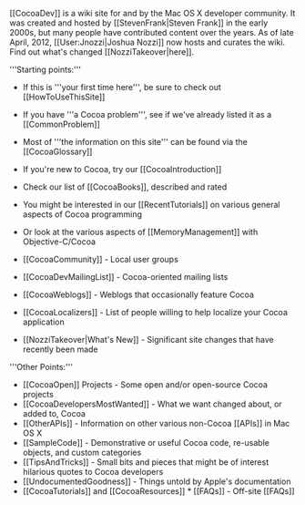 [[CocoaDev]] is a wiki site for and by the Mac OS X developer community. It was created and hosted by [[StevenFrank|Steven Frank]] in the early 2000s, but many people have contributed content over the years. As of late April, 2012,  [[User:Jnozzi|Joshua Nozzi]] now hosts and curates the wiki. Find out what's changed [[NozziTakeover|here]].

'''Starting points:'''

* If this is '''your first time here''', be sure to check out [[HowToUseThisSite]]
* If you have '''a Cocoa problem''', see if we've already listed it as a [[CommonProblem]]
* Most of '''the information on this site''' can be found via the [[CocoaGlossary]]

* If you're new to Cocoa, try our [[CocoaIntroduction]]
* Check our list of [[CocoaBooks]], described and rated
* You might be interested in our [[RecentTutorials]] on various general aspects of Cocoa programming
* Or look at the various aspects of [[MemoryManagement]] with Objective-C/Cocoa

* [[CocoaCommunity]] - Local user groups
* [[CocoaDevMailingList]] - Cocoa-oriented mailing lists
* [[CocoaWeblogs]] - Weblogs that occasionally feature Cocoa
* [[CocoaLocalizers]] - List of people willing to help localize your Cocoa application
* [[NozziTakeover|What's New]] - Significant site changes that have recently been made 

'''Other Points:'''

* [[CocoaOpen]] Projects - Some open and/or open-source Cocoa projects
* [[CocoaDevelopersMostWanted]] - What we want changed about, or added to, Cocoa
* [[OtherAPIs]] - Information on other various non-Cocoa [[APIs]] in Mac OS X
* [[SampleCode]] - Demonstrative or useful Cocoa code, re-usable objects, and custom categories
* [[TipsAndTricks]] - Small bits and pieces that might be of interest hilarious quotes to Cocoa developers
* [[UndocumentedGoodness]] - Things untold by Apple's documentation
* [[CocoaTutorials]] and [[CocoaResources]] * [[FAQs]] - Off-site [[FAQs]]